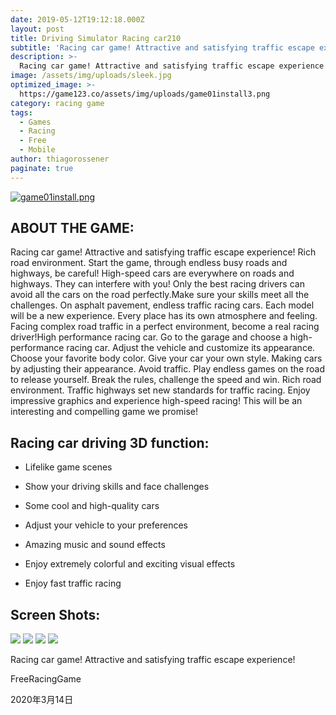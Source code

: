 ```yaml
---
date: 2019-05-12T19:12:18.000Z
layout: post
title: Driving Simulator Racing car210
subtitle: 'Racing car game! Attractive and satisfying traffic escape experience!'
description: >-
  Racing car game! Attractive and satisfying traffic escape experience!
image: /assets/img/uploads/sleek.jpg
optimized_image: >-
  https://game123.co/assets/img/uploads/game01install3.png
category: racing game
tags:
  - Games
  - Racing
  - Free
  - Mobile
author: thiagorossener
paginate: true
---
```


[![game01install.png](https://game123.co/assets/img/uploads/game01install.webp)](https://game123.co/download/com.HighwayRacingInCar.FreeRacingGame.apk)

##   **ABOUT THE GAME:**
Racing car game! Attractive and satisfying traffic escape experience! 
Rich road environment. Start the game, through endless busy roads and highways, be careful! High-speed cars are everywhere on roads and highways. They can interfere with you! Only the best racing drivers can avoid all the cars on the road perfectly.Make sure your skills meet all the challenges. On asphalt pavement, endless traffic racing cars. Each model will be a new experience. Every place has its own atmosphere and feeling. Facing complex road traffic in a perfect environment, become a real racing driver!High performance racing car. Go to the garage and choose a high-performance racing car. Adjust the vehicle and customize its appearance. Choose your favorite body color. Give your car your own style. Making cars by adjusting their appearance.
Avoid traffic. Play endless games on the road to release yourself. Break the rules, challenge the speed and win.
Rich road environment. Traffic highways set new standards for traffic racing. Enjoy impressive graphics and experience high-speed racing! This will be an interesting and compelling game we promise! 
## Racing car driving 3D function:
- Lifelike game scenes
- Show your driving skills and face challenges
 
- Some cool and high-quality cars
 
- Adjust your vehicle to your preferences
 
- Amazing music and sound effects
 
- Enjoy extremely colorful and exciting visual effects
 
- Enjoy fast traffic racing</font>


##   Screen Shots:

![](https://i.loli.net/2020/03/14/RhDJbUp42ixnM1s.jpg)
![](https://i.loli.net/2020/03/14/6qzdy3GZihmaP7H.jpg)
![](https://i.loli.net/2020/03/14/T1s5dJhAyIrV8Kp.jpg)
![](https://i.loli.net/2020/03/14/MsmRI4TSpBhqUuy.jpg)

Racing car game! Attractive and satisfying traffic escape experience!
 
 
FreeRacingGame
 
2020年3月14日

